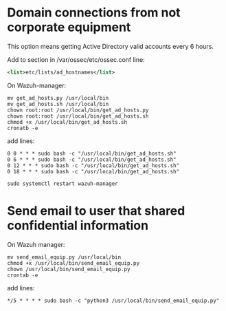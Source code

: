 # Domain connections from not corporate equipment
This option means getting Active Directory valid accounts every 6 hours.

Add to <ruleset> section in /var/ossec/etc/ossec.conf line:
```xml
<list>etc/lists/ad_hostnames</list>
```

On Wazuh-manager:
```
mv get_ad_hosts.py /usr/local/bin
mv get_ad_hosts.sh /usr/local/bin
chown root:root /usr/local/bin/get_ad_hosts.py
chown root:root /usr/local/bin/get_ad_hosts.sh
chmod +x /usr/local/bin/get_ad_hosts.sh
cronatb -e
```
add lines:
```
0 0 * * * sudo bash -c "/usr/local/bin/get_ad_hosts.sh"
0 6 * * * sudo bash -c "/usr/local/bin/get_ad_hosts.sh"
0 12 * * * sudo bash -c "/usr/local/bin/get_ad_hosts.sh"
0 18 * * * sudo bash -c "/usr/local/bin/get_ad_hosts.sh"
```
```
sudo systemctl restart wazuh-manager
```
# Send email to user that shared confidential information
On Wazuh manager:
```
mv send_email_equip.py /usr/local/bin
chmod +x /usr/local/bin/send_email_equip.py
chown /usr/local/bin/send_email_equip.py
crontab -e
```
add lines:
```
*/5 * * * * sudo bash -c "python3 /usr/local/bin/send_email_equip.py"
```
